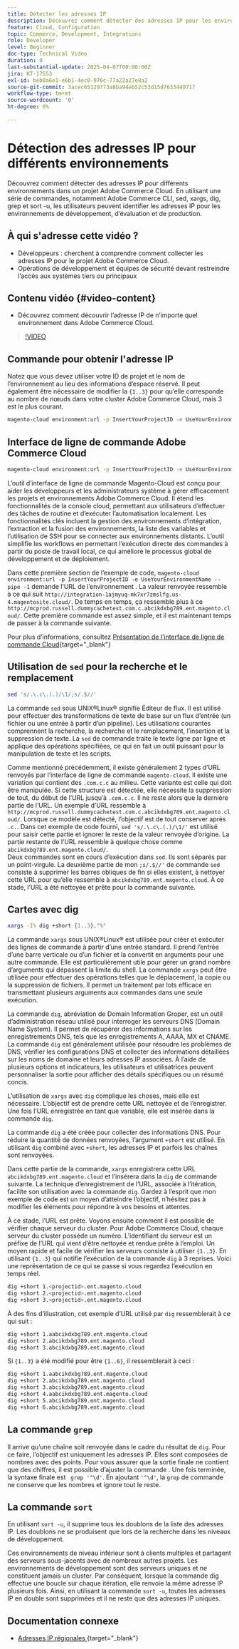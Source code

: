 ```yaml
---
title: Détecter les adresses IP
description: Découvrez comment détecter des adresses IP pour les environnements Adobe Commerce Cloud afin d’améliorer la sécurité et de rationaliser la communication serveur
feature: Cloud, Configuration
topic: Commerce, Development, Integrations
role: Developer
level: Beginner
doc-type: Technical Video
duration: 0
last-substantial-update: 2025-04-07T00:00:00Z
jira: KT-17553
exl-id: beb0a6e1-e6b1-4ec0-976c-77a22a27e8a2
source-git-commit: 3acec65129773a8ba94eb52c53d15d7633440717
workflow-type: tm+mt
source-wordcount: '0'
ht-degree: 0%

---
```


# Détection des adresses IP pour différents environnements

Découvrez comment détecter des adresses IP pour différents environnements dans un projet Adobe Commerce Cloud. En utilisant une série de commandes, notamment Adobe Commerce CLI, sed, xargs, dig, grep et sort -u, les utilisateurs peuvent identifier les adresses IP pour les environnements de développement, d’évaluation et de production.

## À qui s&#39;adresse cette vidéo ?

* Développeurs : cherchent à comprendre comment collecter les adresses IP pour le projet Adobe Commerce Cloud.
* Opérations de développement et équipes de sécurité devant restreindre l’accès aux systèmes tiers ou principaux

## Contenu vidéo {#video-content}

* Découvrez comment découvrir l’adresse IP de n’importe quel environnement dans Adobe Commerce Cloud.

>[!VIDEO](https://video.tv.adobe.com/v/3457493/?learn=on)

## Commande pour obtenir l&#39;adresse IP

Notez que vous devez utiliser votre ID de projet et le nom de l’environnement au lieu des informations d’espace réservé.  Il peut également être nécessaire de modifier la `{1..3}` pour qu’elle corresponde au nombre de nœuds dans votre cluster Adobe Commerce Cloud, mais 3 est le plus courant.

```bash
magento-cloud environment:url -p InsertYourProjectID -e UseYourEnvironmentName --pipe -1 | sed 's/.\.c\.(.)/\1/;s/.$//' | xargs -I% dig +short {1..3}."%" | grep '^\d' | sort -u
```

## Interface de ligne de commande Adobe Commerce Cloud

```bash
magento-cloud environment:url -p InsertYourProjectID -e UseYourEnvironmentName --pipe -1
```

L’outil d’interface de ligne de commande Magento-Cloud est conçu pour aider les développeurs et les administrateurs système à gérer efficacement les projets et environnements Adobe Commerce Cloud. Il étend les fonctionnalités de la console cloud, permettant aux utilisateurs d’effectuer des tâches de routine et d’exécuter l’automatisation localement. Les fonctionnalités clés incluent la gestion des environnements d’intégration, l’extraction et la fusion des environnements, la liste des variables et l’utilisation de SSH pour se connecter aux environnements distants. L’outil simplifie les workflows en permettant l’exécution directe des commandes à partir du poste de travail local, ce qui améliore le processus global de développement et de déploiement.

Dans cette première section de l’exemple de code, `magento-cloud environment:url -p InsertYourProjectID -e UseYourEnvironmentName --pipe -1` demande l’URL de l’environnement . La valeur renvoyée ressemble à ce qui suit `http://integration-1ajmyuq-mk7xr7zmslfg.us-4.magentosite.cloud/`. De temps en temps, ça ressemble plus à ce `http://mcprod.russell.dummycachetest.com.c.abcikdxbg789.ent.magento.cloud/`.  Cette première commande est assez simple, et il est maintenant temps de passer à la commande suivante.

Pour plus d’informations, consultez [Présentation de l’interface de ligne de commande Cloud](https://experienceleague.adobe.com/en/docs/commerce-on-cloud/user-guide/dev-tools/cloud-cli/cloud-cli-overview){target="_blank"}

## Utilisation de `sed` pour la recherche et le remplacement

```bash
sed 's/.\.c\.(.)/\1/;s/.$//'
```

La commande `sed` sous UNIX®Linux® signifie Éditeur de flux. Il est utilisé pour effectuer des transformations de texte de base sur un flux d’entrée (un fichier ou une entrée à partir d’un pipeline). Les utilisations courantes comprennent la recherche, la recherche et le remplacement, l’insertion et la suppression de texte. La `sed` de commande traite le texte ligne par ligne et applique des opérations spécifiées, ce qui en fait un outil puissant pour la manipulation de texte et les scripts.

Comme mentionné précédemment, il existe généralement 2 types d’URL renvoyés par l’interface de ligne de commande `magento-cloud`. Il existe une variation qui contient des `.com.c.c` au milieu. Cette variante est celle qui doit être manipulée. Si cette structure est détectée, elle nécessite la suppression de tout, du début de l’URL jusqu’à `.com.c.c`.  Il ne reste alors que la dernière partie de l’URL. Un exemple d’URL ressemble à `http://mcprod.russell.dummycachetest.com.c.abcikdxbg789.ent.magento.cloud/`.  Lorsque ce modèle est détecté, l’objectif est de tout conserver après `.c.`.  Dans cet exemple de code fourni, `sed 's/.\.c\.(.)/\1/'` est utilisé pour saisir cette partie et ignorer le reste de la valeur renvoyée d’origine. La partie restante de l’URL ressemble à quelque chose comme `abcikdxbg789.ent.magento.cloud/`.\
Deux commandes sont en cours d’exécution dans `sed`. Ils sont séparés par un point-virgule. La deuxième partie de mon `;s/.$//'` de commande `sed` consiste à supprimer les barres obliques de fin si elles existent, à nettoyer cette URL pour qu’elle ressemble à `abcikdxbg789.ent.magento.cloud`.  À ce stade, l’URL a été nettoyée et prête pour la commande suivante.

## Cartes avec dig

```bash
xargs -I% dig +short {1..3}."%"
```

La commande `xargs` sous UNIX®Linux® est utilisée pour créer et exécuter des lignes de commande à partir d’une entrée standard. Il prend l’entrée d’une barre verticale ou d’un fichier et la convertit en arguments pour une autre commande. Elle est particulièrement utile pour gérer un grand nombre d’arguments qui dépassent la limite du shell. La commande `xargs` peut être utilisée pour effectuer des opérations telles que le déplacement, la copie ou la suppression de fichiers. Il permet un traitement par lots efficace en transmettant plusieurs arguments aux commandes dans une seule exécution.

La commande `dig`, abréviation de Domain Information Groper, est un outil d’administration réseau utilisé pour interroger les serveurs DNS (Domain Name System). Il permet de récupérer des informations sur les enregistrements DNS, tels que les enregistrements A, AAAA, MX et CNAME. La commande `dig` est généralement utilisée pour résoudre les problèmes de DNS, vérifier les configurations DNS et collecter des informations détaillées sur les noms de domaine et leurs adresses IP associées. À l’aide de plusieurs options et indicateurs, les utilisateurs et utilisatrices peuvent personnaliser la sortie pour afficher des détails spécifiques ou un résumé concis.

L’utilisation de `xargs` avec `dig` complique les choses, mais elle est nécessaire. L’objectif est de prendre cette URL nettoyée et de l’enregistrer.  Une fois l’URL enregistrée en tant que variable, elle est insérée dans la commande `dig`.

La commande `dig` a été créée pour collecter des informations DNS. Pour réduire la quantité de données renvoyées, l’argument `+short` est utilisé. En utilisant `dig` combiné avec `+short`, les adresses IP et parfois les chaînes sont renvoyées.

Dans cette partie de la commande, `xargs` enregistrera cette URL `abcikdxbg789.ent.magento.cloud` et l’insérera dans la `dig` de commande suivante. La technique d’enregistrement de l’URL, associée à l’itération, facilite son utilisation avec la commande `dig`. Gardez à l’esprit que mon exemple de code est un moyen d’atteindre l’objectif, n’hésitez pas à modifier les éléments pour répondre à vos besoins et attentes.

À ce stade, l’URL est prête. Voyons ensuite comment il est possible de vérifier chaque serveur du cluster. Pour Adobe Commerce Cloud, chaque serveur du cluster possède un numéro. L’identifiant du serveur est un préfixe de l’URL qui vient d’être nettoyée et rendue prête à l’emploi. Un moyen rapide et facile de vérifier les serveurs consiste à utiliser `{1..3}`. En utilisant `{1..3}` qui notifie l’exécution de la commande `dig` à 3 reprises. Voici une représentation de ce qui se passe si vous regardez l’exécution en temps réel.

```bash
dig +short 1.<projectid>.ent.magento.cloud
dig +short 2.<projectid>.ent.magento.cloud
dig +short 3.<projectid>.ent.magento.cloud
```

À des fins d’illustration, cet exemple d’URL utilisé par `dig` ressemblerait à ce qui suit :

```bash
dig +short 1.aabcikdxbg789.ent.magento.cloud
dig +short 2.abcikdxbg789.ent.magento.cloud
dig +short 3.abcikdxbg789.ent.magento.cloud
```

Si `{1..3}` a été modifié pour être `{1..6}`, il ressemblerait à ceci :

```bash
dig +short 1.aabcikdxbg789.ent.magento.cloud
dig +short 2.abcikdxbg789.ent.magento.cloud
dig +short 3.abcikdxbg789.ent.magento.cloud
dig +short 4.aabcikdxbg789.ent.magento.cloud
dig +short 5.abcikdxbg789.ent.magento.cloud
dig +short 6.abcikdxbg789.ent.magento.cloud
```

## La commande `grep`

Il arrive qu’une chaîne soit renvoyée dans le cadre du résultat de `dig`. Pour ce faire, l’objectif est uniquement les adresses IP. Elles sont composées de nombres avec des points. Pour vous assurer que la sortie finale ne contient que des chiffres, il est possible d’ajuster la commande . Une fois terminée, la syntaxe finale est ` grep '^\d'`.  En ajoutant `'^\d'`, la `grep` de commande ne conserve que les nombres et ignore tout le reste.

## La commande `sort`

En utilisant `sort -u`, il supprime tous les doublons de la liste des adresses IP. Les doublons ne se produisent que lors de la recherche dans les niveaux de développement.

Ces environnements de niveau inférieur sont à clients multiples et partagent des serveurs sous-jacents avec de nombreux autres projets. Les environnements de développement sont des serveurs uniques et ne constituent jamais un cluster. Par conséquent, lorsque la commande dig effectue une boucle sur chaque itération, elle renvoie la même adresse IP plusieurs fois. Ainsi, en utilisant la commande `sort -u`, toutes les adresses IP en double sont supprimées et il ne reste que des adresses IP uniques.



## Documentation connexe

* [ Adresses IP régionales ](https://experienceleague.adobe.com/en/docs/commerce-on-cloud/user-guide/project/regional-ip-addresses|https://experienceleague.adobe.com/en/docs/commerce-on-cloud/user-guide/project/regional-ip-addresses){target="_blank"}
